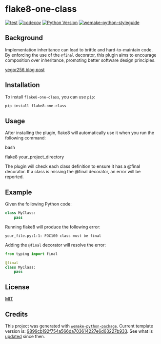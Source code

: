<!---
The MIT License (MIT)

Copyright (c) 2024 Almaz Ilaletdinov <a.ilaletdniov@yandex.ru>

Permission is hereby granted, free of charge, to any person obtaining a copy
of this software and associated documentation files (the "Software"), to deal
in the Software without restriction, including without limitation the rights
to use, copy, modify, merge, publish, distribute, sublicense, and/or sell
copies of the Software, and to permit persons to whom the Software is
furnished to do so, subject to the following conditions:

The above copyright notice and this permission notice shall be included in all
copies or substantial portions of the Software.

THE SOFTWARE IS PROVIDED "AS IS", WITHOUT WARRANTY OF ANY KIND,
EXPRESS OR IMPLIED, INCLUDING BUT NOT LIMITED TO THE WARRANTIES OF
MERCHANTABILITY, FITNESS FOR A PARTICULAR PURPOSE AND NONINFRINGEMENT.
IN NO EVENT SHALL THE AUTHORS OR COPYRIGHT HOLDERS BE LIABLE FOR ANY CLAIM,
DAMAGES OR OTHER LIABILITY, WHETHER IN AN ACTION OF CONTRACT, TORT OR
OTHERWISE, ARISING FROM, OUT OF OR IN CONNECTION WITH THE SOFTWARE OR THE USE
OR OTHER DEALINGS IN THE SOFTWARE.
--->

# flake8-one-class

[![test](https://github.com/blablatdinov/flake8-one-class/actions/workflows/test.yml/badge.svg)](https://github.com/blablatdinov/flake8-one-class/actions/workflows/test.yml)
[![codecov](https://codecov.io/gh/blablatdinov/flake8-one-class/branch/master/graph/badge.svg)](https://codecov.io/gh/blablatdinov/flake8-one-class)
[![Python Version](https://img.shields.io/pypi/pyversions/flake8-one-class.svg)](https://pypi.org/project/flake8-one-class/)
[![wemake-python-styleguide](https://img.shields.io/badge/style-wemake-000000.svg)](https://github.com/wemake-services/wemake-python-styleguide)

## Background

Implementation inheritance can lead to brittle and hard-to-maintain code. By enforcing the use of the `@final` decorator, this plugin aims to encourage composition over inheritance, promoting better software design principles.

[yegor256 blog post](https://www.yegor256.com/2016/09/13/inheritance-is-procedural.html)

## Installation

To install `flake8-one-class`, you can use `pip`:

```bash
pip install flake8-one-class
```

## Usage

After installing the plugin, flake8 will automatically use it when you run the following command:

bash

flake8 your_project_directory

The plugin will check each class definition to ensure it has a @final decorator. If a class is missing the @final decorator, an error will be reported.

## Example

Given the following Python code:

```python
class MyClass:
    pass
```

Running flake8 will produce the following error:

```
your_file.py:1:1: FOC100 class must be final
```

Adding the `@final` decorator will resolve the error:

```python
from typing import final

@final
class MyClass:
    pass
```

## License

[MIT](https://github.com/blablatdinov/flake8-one-class/blob/master/LICENSE)


## Credits

This project was generated with [`wemake-python-package`](https://github.com/wemake-services/wemake-python-package). Current template version is: [9899cb192f754a566da703614227e6d63227b933](https://github.com/wemake-services/wemake-python-package/tree/9899cb192f754a566da703614227e6d63227b933). See what is [updated](https://github.com/wemake-services/wemake-python-package/compare/9899cb192f754a566da703614227e6d63227b933...master) since then.
